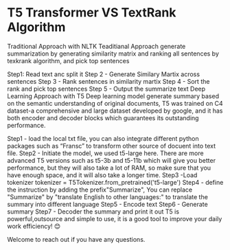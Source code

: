 # T5 Transformer VS TextRank Algorithm

Traditional Approach with NLTK
Teaditianal Approach generate summarization by generating similarity matrix and ranking all sentences by texkrank algorithm, and pick top sentences

Step1: Read text anc split it
Step 2 - Generate Similary Martix across sentences
Step 3 - Rank sentences in similarity martix
Step 4 - Sort the rank and pick top sentences
Step 5 - Output the summarize text
Deep Learning Approach with T5
Deep learning model generate summary based on the semantic understanding of original documents, T5 was trained on C4 dataset-a comprehensive and large dataset developed by google, and it has both encoder and decoder blocks which guarantees its outstanding performance.

Step1 - load the local txt file, you can also integrate different python packages such as “Fransc” to transform other source of docuent into text file.
Step2 - Initiate the model, we used t5-large here. There are more advanced T5 versions such as t5-3b and t5-11b which will give you better performance, but they will also take a lot of RAM, so make sure that you have enough space, and it will also take a longer time.
Step3 -Load tokenizer tokenizer = T5Tokenizer.from_pretrained('t5-large')
Step4 - define the instruction by adding the prefix"Summarize", You can replace "Summarize" by "translate English to other languages:" to translate the summary into different language
Step5 - Encode text
Step6 - Generate summary
Step7 - Decoder the summary and print it out
T5 is powerful,outsource and simple to use, it is a good tool to improve your daily work efficiency! 😊

Welcome to reach out if you have any questions.